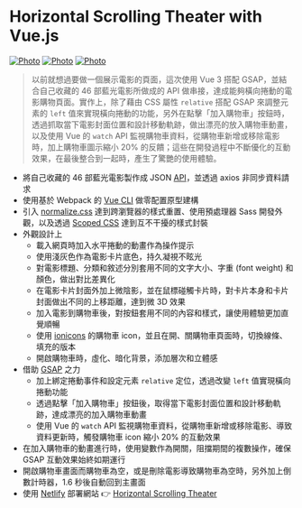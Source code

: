 # Horizontal Scrolling Theater with Vue.js

[![Photo](https://raw.githubusercontent.com/rayc2045/horizontal-scrolling-theater/master/src/assets/demo/01.png)](https://dribbble.com/raychangdesign)
[![Photo](https://raw.githubusercontent.com/rayc2045/horizontal-scrolling-theater/master/src/assets/demo/02.png)](https://dribbble.com/raychangdesign)
[![Photo](https://raw.githubusercontent.com/rayc2045/horizontal-scrolling-theater/master/src/assets/demo/03.png)](https://dribbble.com/raychangdesign)

> 以前就想過要做一個展示電影的頁面，這次使用 Vue 3 搭配 GSAP，並結合自己收藏的 46 部藍光電影所做成的 API 做串接，達成能夠橫向捲動的電影購物頁面。實作上，除了藉由 CSS 屬性 `relative` 搭配 GSAP 來調整元素的 `left` 值來實現橫向捲動的功能，另外在點擊「加入購物車」按鈕時，透過抓取當下電影封面位置和設計移動軌跡，做出漂亮的放入購物車動畫，以及使用 Vue 的 `watch` API 監視購物車資料，從購物車新增或移除電影時，加上購物車圖示縮小 20% 的反饋；這些在開發過程中不斷優化的互動效果，在最後整合到一起時，產生了驚艷的使用體驗。

- 將自己收藏的 46 部藍光電影製作成 JSON [API](https://github.com/rayc2045/horizontal-scrolling-theater/blob/master/src/assets/data/movie.json)，並透過 axios 非同步資料請求
- 使用基於 Webpack 的 [Vue CLI](https://cli.vuejs.org/) 做零配置原型建構
- 引入 [normalize.css](https://github.com/necolas/normalize.css/) 達到跨瀏覽器的樣式重置、使用預處理器 Sass 開發外觀，以及透過 [Scoped CSS](https://vue-loader.vuejs.org/guide/scoped-css.html#mixing-local-and-global-styles) 達到互不干擾的樣式封裝
- 外觀設計上
  - 載入網頁時加入水平捲動的動畫作為操作提示
  - 使用淺灰色作為電影卡片底色，持久凝視不眩光
  - 對電影標題、分類和敘述分別套用不同的文字大小、字重 (font weight) 和顏色，做出對比差異化
  - 在電影卡片封面外加上微陰影，並在鼠標碰觸卡片時，對卡片本身和卡片封面做出不同的上移距離，達到微 3D 效果
  - 加入電影到購物車後，對按鈕套用不同的內容和樣式，讓使用體驗更加直覺順暢
  - 使用 [ionicons](https://ionicons.com/) 的購物車 icon，並且在開、關購物車頁面時，切換線條、填充的版本
  - 開啟購物車時，虛化、暗化背景，添加層次和立體感
- 借助 [GSAP](https://greensock.com/gsap/) 之力
  - 加上綁定捲動事件和設定元素 `relative` 定位，透過改變 `left` 值實現橫向捲動功能
  - 透過點擊「加入購物車」按鈕後，取得當下電影封面位置和設計移動軌跡，達成漂亮的加入購物車動畫
  - 使用 Vue 的 `watch` API 監視購物車資料，從購物車新增或移除電影、導致資料更新時，觸發購物車 icon 縮小 20% 的互動效果
- 在加入購物車的動畫進行時，使用變數作為開關，阻擋期間的複數操作，確保 GSAP 互動效果始終如期運行
- 開啟購物車畫面而購物車為空，或是刪除電影導致購物車為空時，另外加上倒數計時器，1.6 秒後自動回到主畫面
- 使用 [Netlify](https://www.netlify.com/) 部署網站 👉 [Horizontal Scrolling Theater](https://vuejs-theater.netlify.app/)